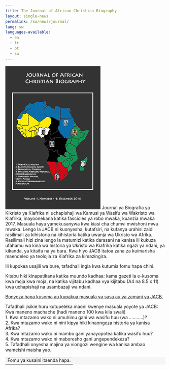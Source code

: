 ```yaml
---
title: The Journal of African Christian Biography
layout: single-news
permalink: /sw/news/journal/
lang: sw
languages-available:                         
  - en
  - fr
  - pt
  - sw
---
```

 <img src="/images/journal/JACBcover-black.jpg" class="bio"> Journal ya Biografia ya Kikristo ya Kiafrika ni uchapishaji wa Kamusi ya Wasifu wa Wakristo wa Kiafrika, inayoonekana katika fascicles ya robo mwaka, kuanzia mwaka 2017. Masuala haya yamekusanywa kwa kiasi cha chumvi mwishoni mwa mwaka. Lengo la JACB ni kuonyesha, kutafsiri, na kufanya urahisi zaidi rasilimali za kihistoria na kihistoria katika uwanja wa Ukristo wa Afrika. Rasilimali hizi zina lengo la matumizi katika darasani na kanisa ili kukuza ufahamu wa kina wa historia ya Ukristo wa Kiafrika katika ngazi ya ndani, ya kikanda, ya kitaifa na ya bara. Kwa hiyo JACB itatoa zana za kuimarisha maendeleo ya teolojia za Kiafrika za kimazingira.

Ili kupokea usajili wa bure, tafadhali ingia kwa kutumia fomu hapa chini.

Kitabu hiki kinapatikana katika muundo kadhaa: kama gazeti la e-kusoma kwa moja kwa moja, na katika vijitabu kadhaa vya kijitabu (A4 na 8.5 x 11) kwa uchapishaji na usambazaji wa ndani.

[Bonyeza hapa kusoma au kupakua masuala ya sasa au ya zamani ya JACB.](link.pdf)

Tafadhali jisikie huru kutupeleka maoni kwenye masuala yoyote ya JACB:  
Kwa maneno machache (hadi maneno 100 kwa kila swali)  
1\. Kwa mtazamo wako ni umuhimu gani wa wasifu huu (wa ...........)?  
2\. Kwa mtazamo wako ni nini kipya hiki kinaongeza historia ya kanisa Afrika?  
3\. Kwa mtazamo wako ni mambo gani yanayopotea katika wasifu huu?  
4\. Kwa mtazamo wako ni maboresho gani ungependekeza?  
5\. Tafadhali onyesha majina ya viongozi wengine wa kanisa ambao wameishi maisha yao.  

<table bgcolor = "#f5f5f5"><tbody><tr><td>
Fomu ya kusaini itaenda hapa.
</td></tr></tbody></table>
